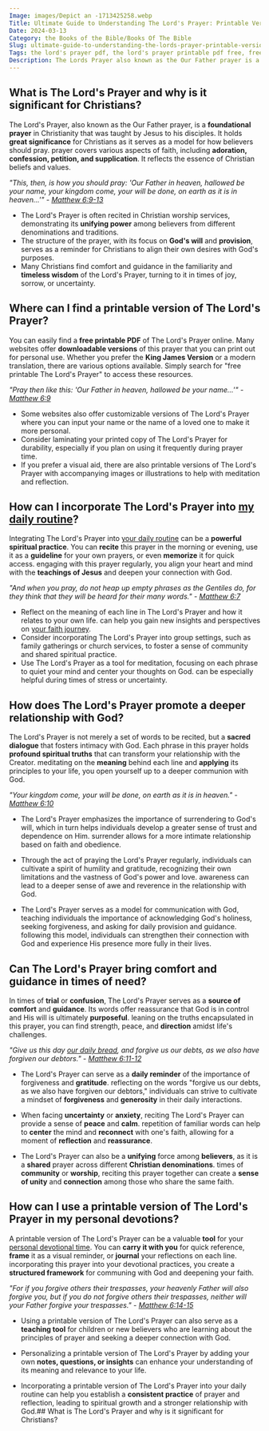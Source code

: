 ```yaml
---
Image: images/Depict an -1713425258.webp
Title: Ultimate Guide to Understanding The Lord's Prayer: Printable Version
Date: 2024-03-13
Category: the Books of the Bible/Books Of The Bible
Slug: ultimate-guide-to-understanding-the-lords-prayer-printable-version
Tags: the lord's prayer pdf, the lord's prayer printable pdf free, free printable lord's prayer, printable our father prayer, print the lord's prayer, free printable the lord's prayer, the lords prayer printable, printable lords prayer, the lord's prayer printable, the lord's prayer king james version printable, the books of the bible, books of the bible
Description: The Lords Prayer also known as the Our Father prayer is a foundational prayer in Christianity that was taught by Jesus to his disciples It holds great significance for Christians as it serves as a model for how believers should pray prayer covers various aspects of faith including adoration confession
---
```


## What is The Lord's Prayer and why is it significant for Christians?

The Lord's Prayer, also known as the Our Father prayer, is a **foundational prayer** in Christianity that was taught by Jesus to his disciples. It holds **great significance** for Christians as it serves as a model for how believers should pray.  prayer covers various aspects of faith, including **adoration, confession, petition, and supplication**. It reflects the essence of Christian beliefs and values.

*"This, then, is how you should pray: 'Our Father in heaven, hallowed be your name, your kingdom come, your will be done, on earth as it is in heaven...'" - [Matthew 6:9-13](https://www.bibleref.com/Matthew/6/Matthew-6-9.html)*

- The Lord's Prayer is often recited in Christian worship services, demonstrating its **unifying power** among believers from different denominations and traditions.
- The structure of the prayer, with its focus on **God's will** and **provision**, serves as a reminder for Christians to align their own desires with God's purposes.
- Many Christians find comfort and guidance in the familiarity and **timeless wisdom** of the Lord's Prayer, turning to it in times of joy, sorrow, or uncertainty.

## Where can I find a printable version of The Lord's Prayer?

You can easily find a **free printable PDF** of The Lord's Prayer online. Many websites offer **downloadable versions** of this prayer that you can print out for personal use. Whether you prefer the **King James Version** or a modern translation, there are various options available. Simply search for "free printable The Lord's Prayer" to access these resources.

*"Pray then like this: 'Our Father in heaven, hallowed be your name...'" - [Matthew 6:9](https://www.bibleref.com/Matthew/6/Matthew-6-9.html)*

- Some websites also offer customizable versions of The Lord's Prayer where you can input your name or the name of a loved one to make it more personal.
- Consider laminating your printed copy of The Lord's Prayer for durability, especially if you plan on using it frequently during prayer time.
- If you prefer a visual aid, there are also printable versions of The Lord's Prayer with accompanying images or illustrations to help with meditation and reflection.

## How can I incorporate The Lord's Prayer into [my daily routine](/ultimate-spiritual-warfare-prayers-for-protection-powerful-strategies-for-christian-defense)?

Integrating The Lord's Prayer into [your daily routine](/christian-prayer-for-anger-discovering-peace-and-patience-in-gods-grace) can be a **powerful spiritual practice**. You can **recite** this prayer in the morning or evening, use it as a **guideline** for your own prayers, or even **memorize** it for quick access.  engaging with this prayer regularly, you align your heart and mind with the **teachings of Jesus** and deepen your connection with God.

*"And when you pray, do not heap up empty phrases as the Gentiles do, for they think that they will be heard for their many words." - [Matthew 6:7](https://www.bibleref.com/Matthew/6/Matthew-6-7.html)*

- Reflect on the meaning of each line in The Lord's Prayer and how it relates to your own life.  can help you gain new insights and perspectives on [your faith journey](/unveiling-the-power-of-bible-study-fellowship-bsf-a-comprehensive-guide-to-spiritual-growth).
- Consider incorporating The Lord's Prayer into group settings, such as family gatherings or church services, to foster a sense of community and shared spiritual practice.
- Use The Lord's Prayer as a tool for meditation, focusing on each phrase to quiet your mind and center your thoughts on God.  can be especially helpful during times of stress or uncertainty.

## How does The Lord's Prayer promote a deeper relationship with God?

The Lord's Prayer is not merely a set of words to be recited, but a **sacred dialogue** that fosters intimacy with God. Each phrase in this prayer holds **profound spiritual truths** that can transform your relationship with the Creator.  meditating on the **meaning** behind each line and **applying** its principles to your life, you open yourself up to a deeper communion with God.

*"Your kingdom come, your will be done, on earth as it is in heaven." - [Matthew 6:10](https://www.bibleref.com/Matthew/6/Matthew-6-10.html)*

- The Lord's Prayer emphasizes the importance of surrendering to God's will, which in turn helps individuals develop a greater sense of trust and dependence on Him.  surrender allows for a more intimate relationship based on faith and obedience.

- Through the act of praying the Lord's Prayer regularly, individuals can cultivate a spirit of humility and gratitude, recognizing their own limitations and the vastness of God's power and love.  awareness can lead to a deeper sense of awe and reverence in the relationship with God.

- The Lord's Prayer serves as a model for communication with God, teaching individuals the importance of acknowledging God's holiness, seeking forgiveness, and asking for daily provision and guidance.  following this model, individuals can strengthen their connection with God and experience His presence more fully in their lives.

## Can The Lord's Prayer bring comfort and guidance in times of need?

In times of **trial** or **confusion**, The Lord's Prayer serves as a **source of comfort** and **guidance**. Its words offer reassurance that God is in control and His will is ultimately **purposeful**.  leaning on the truths encapsulated in this prayer, you can find strength, peace, and **direction** amidst life's challenges.

*"Give us this day [our daily bread](/devotional-resources), and forgive us our debts, as we also have forgiven our debtors." - [Matthew 6:11-12](https://www.bibleref.com/Matthew/6/Matthew-6-11.html)*

- The Lord's Prayer can serve as a **daily reminder** of the importance of forgiveness and **gratitude**.  reflecting on the words "forgive us our debts, as we also have forgiven our debtors," individuals can strive to cultivate a mindset of **forgiveness** and **generosity** in their daily interactions.

- When facing **uncertainty** or **anxiety**, reciting The Lord's Prayer can provide a sense of **peace** and **calm**.  repetition of familiar words can help to **center** the mind and **reconnect** with one's faith, allowing for a moment of **reflection** and **reassurance**.

- The Lord's Prayer can also be a **unifying** force among **believers**, as it is a **shared** prayer across different **Christian denominations**.  times of **community** or **worship**, reciting this prayer together can create a **sense of unity** and **connection** among those who share the same faith.

## How can I use a printable version of The Lord's Prayer in my personal devotions?

A printable version of The Lord's Prayer can be a valuable **tool** for your [personal devotional time](/the-ultimate-guide-to-bible-study-booklets-for-adult-christian-education). You can **carry it with you** for quick reference, **frame** it as a visual reminder, or **journal** your reflections on each line.  incorporating this prayer into your devotional practices, you create a **structured framework** for communing with God and deepening your faith.

*"For if you forgive others their trespasses, your heavenly Father will also forgive you, but if you do not forgive others their trespasses, neither will your Father forgive your trespasses." - [Matthew 6:14-15](https://www.bibleref.com/Matthew/6/Matthew-6-14.html)*

- Using a printable version of The Lord's Prayer can also serve as a **teaching tool** for children or new believers who are learning about the principles of prayer and seeking a deeper connection with God.

- Personalizing a printable version of The Lord's Prayer by adding your own **notes, questions, or insights** can enhance your understanding of its meaning and relevance to your life.

- Incorporating a printable version of The Lord's Prayer into your daily routine can help you establish a **consistent practice** of prayer and reflection, leading to spiritual growth and a stronger relationship with God.## What is The Lord's Prayer and why is it significant for Christians?